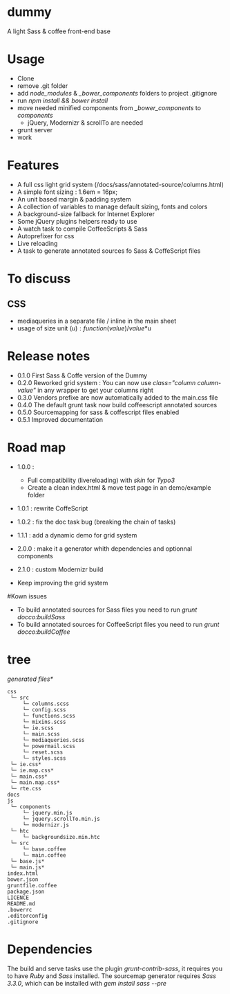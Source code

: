 dummy
=====

A light Sass &amp; coffee front-end base


# Usage

- Clone
- remove .git folder
- add *node_modules* & *\_bower\_components* folders to project .gitignore
- run *npm install && bower install*
- move needed minified components from *\_bower\_components* to *components*
  - jQuery, Modernizr & scrollTo are needed
- grunt server
- work


# Features

- A full css light grid system (/docs/sass/annotated-source/columns.html)
- A simple font sizing : 1.6em = 16px;
- An unit based margin & padding system
- A collection of variables to manage default sizing, fonts and colors
- A background-size fallback for Internet Explorer
- Some jQuery plugins helpers ready to use
- A watch task to compile CoffeeScripts & Sass
- Autoprefixer for css
- Live reloading
- A task to generate annotated sources fo Sass & CoffeScript files


# To discuss

## CSS

- mediaqueries in a separate file / inline in the main sheet
- usage of size unit ($u) : function(value) / value*$u


# Release notes

- 0.1.0           First Sass & Coffe version of the Dummy
- 0.2.0           Reworked grid system : You can now use *class="column column-value"* in any wrapper to get your columns right
- 0.3.0           Vendors prefixe are now automatically added to the main.css file
- 0.4.0           The default grunt task now build coffeescript annotated sources
- 0.5.0           Sourcemapping for sass & coffescript files enabled
- 0.5.1           Improved documentation

# Road map

- 1.0.0 :
  - Full compatibility (livereloading) with *skin* for *Typo3*
  - Create a clean index.html & move test page in an demo/example folder
- 1.0.1 : rewrite CoffeScript
- 1.0.2 : fix the doc task bug (breaking the chain of tasks)
- 1.1.1 : add a dynamic demo for grid system
- 2.0.0 : make it a generator whith dependencies and optionnal components
- 2.1.0 : custom Modernizr build

- Keep improving the grid system


#Kown issues

- To build annotated sources for Sass files you need to run *grunt docco:buildSass*
- To build annotated sources for CoffeeScript files you need to run *grunt docco:buildCoffee*


# tree

_generated files*_

    css
     └─ src
         └─ columns.scss
         └─ config.scss
         └─ functions.scss
         └─ mixins.scss
         └─ ie.scss
         └─ main.scss
         └─ mediaqueries.scss
         └─ powermail.scss
         └─ reset.scss
         └─ styles.scss
     └─ ie.css*
     └─ ie.map.css*
     └─ main.css*
     └─ main.map.css*
     └─ rte.css
    docs
    js
     └─ components
         └─ jquery.min.js
         └─ jquery.scrollTo.min.js
         └─ modernizr.js
     └─ htc
         └─ backgroundsize.min.htc
     └─ src
         └─ base.coffee
         └─ main.coffee
     └─ base.js*
     └─ main.js*
    index.html
    bower.json
    gruntfile.coffee
    package.json
    LICENCE
    README.md
    .bowerrc
    .editorconfig
    .gitignore

# Dependencies

The build and serve tasks use the plugin *grunt-contrib-sass*, it requires you to have *Ruby* and *Sass* installed.
The sourcemap generator requires *Sass 3.3.0*, which can be installed with *gem install sass --pre*

